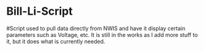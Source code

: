 # Bill-Li-Script
#Script used to pull data directly from NWIS and have it display certain parameters such as Voltage, etc. It is still in the works as I add more stuff to it, but it does what is currently needed.
